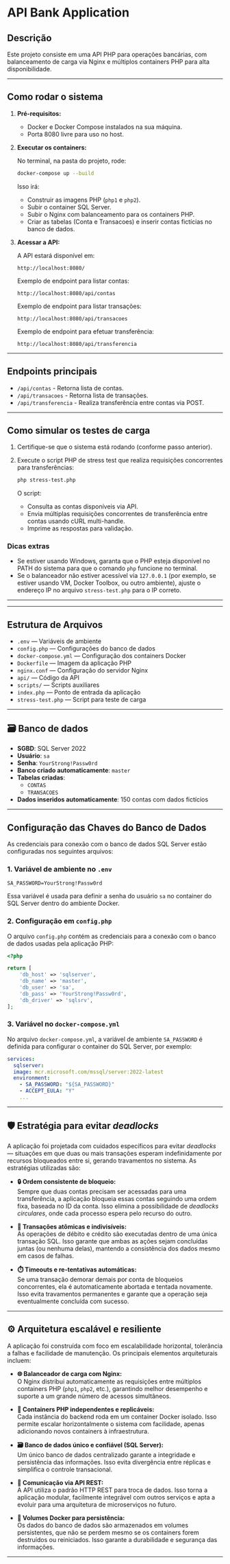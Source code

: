 # API Bank Application

## Descrição

Este projeto consiste em uma API PHP para operações bancárias, com balanceamento de carga via Nginx e múltiplos
containers PHP para alta disponibilidade.

---

## Como rodar o sistema

1. **Pré-requisitos:**

    - Docker e Docker Compose instalados na sua máquina.
    - Porta 8080 livre para uso no host.


2. **Executar os containers:**

   No terminal, na pasta do projeto, rode:

   ```bash
   docker-compose up --build
   ```

   Isso irá:

    - Construir as imagens PHP (`php1` e `php2`).
    - Subir o container SQL Server.
    - Subir o Nginx com balanceamento para os containers PHP.
    - Criar as tabelas (Conta e Transacoes) e inserir contas fictícias no banco de dados.


3. **Acessar a API:**

   A API estará disponível em:

   ```
   http://localhost:8080/
   ```

   Exemplo de endpoint para listar contas:

   ```
   http://localhost:8080/api/contas
   ```

   Exemplo de endpoint para listar transações:

   ```
   http://localhost:8080/api/transacoes
   ```

   Exemplo de endpoint para efetuar transferência:

   ```
   http://localhost:8080/api/transferencia
   ```

---

## Endpoints principais

- `/api/contas` - Retorna lista de contas.
- `/api/transacoes` - Retorna lista de transações.
- `/api/transferencia` - Realiza transferência entre contas via POST.

---

## Como simular os testes de carga

1. Certifique-se que o sistema está rodando (conforme passo anterior).

2. Execute o script PHP de stress test que realiza requisições concorrentes para transferências:

   ```bash
   php stress-test.php
   ```

   O script:

    - Consulta as contas disponíveis via API.
    - Envia múltiplas requisições concorrentes de transferência entre contas usando cURL multi-handle.
    - Imprime as respostas para validação.

### Dicas extras

- Se estiver usando Windows, garanta que o PHP esteja disponível no PATH do sistema para que o comando `php` funcione no
  terminal.
- Se o balanceador não estiver acessível via `127.0.0.1` (por exemplo, se estiver usando VM, Docker Toolbox, ou outro
  ambiente), ajuste o endereço IP no arquivo `stress-test.php` para o IP correto.

---
---

## Estrutura de Arquivos

- `.env` — Variáveis de ambiente
- `config.php` — Configurações do banco de dados
- `docker-compose.yml` — Configuração dos containers Docker
- `Dockerfile` — Imagem da aplicação PHP
- `nginx.conf` — Configuração do servidor Nginx
- `api/` — Código da API
- `scripts/` — Scripts auxiliares
- `index.php` — Ponto de entrada da aplicação
- `stress-test.php` — Script para teste de carga

---

## 🗃️ Banco de dados

- **SGBD**: SQL Server 2022
- **Usuário**: `sa`
- **Senha**: `YourStrong!Passw0rd`
- **Banco criado automaticamente**: `master`
- **Tabelas criadas**:
    - `CONTAS`
    - `TRANSACOES`
- **Dados inseridos automaticamente**: 150 contas com dados fictícios

---

## Configuração das Chaves do Banco de Dados

As credenciais para conexão com o banco de dados SQL Server estão configuradas nos seguintes arquivos:

### 1. Variável de ambiente no `.env`

```env
SA_PASSWORD=YourStrong!Passw0rd
```

Essa variável é usada para definir a senha do usuário `sa` no container do SQL Server dentro do ambiente Docker.

### 2. Configuração em `config.php`

O arquivo `config.php` contém as credenciais para a conexão com o banco de dados usadas pela aplicação PHP:

```php
<?php

return [
    'db_host' => 'sqlserver',           
    'db_name' => 'master',               
    'db_user' => 'sa',                   
    'db_pass' => 'YourStrong!Passw0rd', 
    'db_driver' => 'sqlsrv',             
];
```

### 3. Variável no `docker-compose.yml`

No arquivo `docker-compose.yml`, a variável de ambiente `SA_PASSWORD` é definida para configurar o container do SQL
Server, por exemplo:

```yaml
services:
  sqlserver:
  image: mcr.microsoft.com/mssql/server:2022-latest
  environment:
    - SA_PASSWORD: "${SA_PASSWORD}"
    - ACCEPT_EULA: "Y"
    ...
```

---

## 🛡️ Estratégia para evitar *deadlocks*

A aplicação foi projetada com cuidados específicos para evitar *deadlocks* — situações em que duas ou mais transações esperam indefinidamente por recursos bloqueados entre si, gerando travamentos no sistema. As estratégias utilizadas são:

- **🔒 Ordem consistente de bloqueio:**  
  Sempre que duas contas precisam ser acessadas para uma transferência, a aplicação bloqueia essas contas seguindo uma ordem fixa, baseada no ID da conta. Isso elimina a possibilidade de *deadlocks circulares*, onde cada processo espera pelo recurso do outro.

- **🔁 Transações atômicas e indivisíveis:**  
  As operações de débito e crédito são executadas dentro de uma única transação SQL. Isso garante que ambas as ações sejam concluídas juntas (ou nenhuma delas), mantendo a consistência dos dados mesmo em casos de falhas.

- **⏱️ Timeouts e re-tentativas automáticas:**  
  Se uma transação demorar demais por conta de bloqueios concorrentes, ela é automaticamente abortada e tentada novamente. Isso evita travamentos permanentes e garante que a operação seja eventualmente concluída com sucesso.

---

## ⚙️ Arquitetura escalável e resiliente

A aplicação foi construída com foco em escalabilidade horizontal, tolerância a falhas e facilidade de manutenção. Os principais elementos arquiteturais incluem:

- **🌐 Balanceador de carga com Nginx:**  
  O Nginx distribui automaticamente as requisições entre múltiplos containers PHP (`php1`, `php2`, etc.), garantindo melhor desempenho e suporte a um grande número de acessos simultâneos.

- **🧱 Containers PHP independentes e replicáveis:**  
  Cada instância do backend roda em um container Docker isolado. Isso permite escalar horizontalmente o sistema com facilidade, apenas adicionando novos containers à infraestrutura.

- **🗃️ Banco de dados único e confiável (SQL Server):**  
  Um único banco de dados centralizado garante a integridade e persistência das informações. Isso evita divergência entre réplicas e simplifica o controle transacional.

- **📡 Comunicação via API REST:**  
  A API utiliza o padrão HTTP REST para troca de dados. Isso torna a aplicação modular, facilmente integrável com outros serviços e apta a evoluir para uma arquitetura de microserviços no futuro.

- **💾 Volumes Docker para persistência:**  
  Os dados do banco de dados são armazenados em volumes persistentes, que não se perdem mesmo se os containers forem destruídos ou reiniciados. Isso garante a durabilidade e segurança das informações.

---
